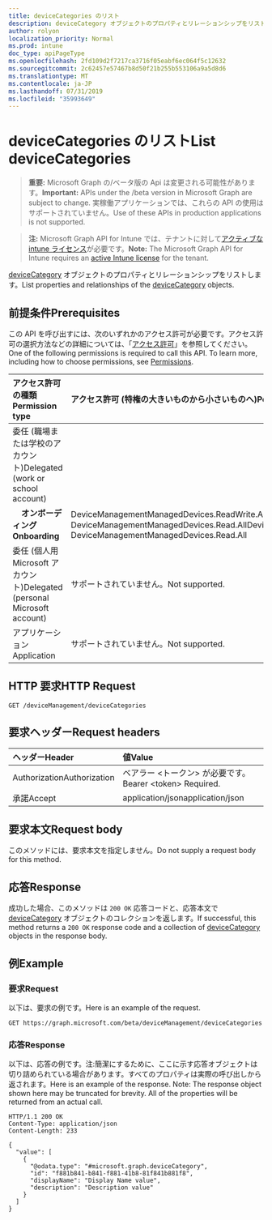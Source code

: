 ```yaml
---
title: deviceCategories のリスト
description: deviceCategory オブジェクトのプロパティとリレーションシップをリストします。
author: rolyon
localization_priority: Normal
ms.prod: intune
doc_type: apiPageType
ms.openlocfilehash: 2fd109d2f7217ca3716f05eabf6ec064f5c12632
ms.sourcegitcommit: 2c62457e57467b8d50f21b255b553106a9a5d8d6
ms.translationtype: MT
ms.contentlocale: ja-JP
ms.lasthandoff: 07/31/2019
ms.locfileid: "35993649"
---
```

# <a name="list-devicecategories"></a><span data-ttu-id="755c3-103">deviceCategories のリスト</span><span class="sxs-lookup"><span data-stu-id="755c3-103">List deviceCategories</span></span>

> <span data-ttu-id="755c3-104">**重要:** Microsoft Graph の/ベータ版の Api は変更される可能性があります。</span><span class="sxs-lookup"><span data-stu-id="755c3-104">**Important:** APIs under the /beta version in Microsoft Graph are subject to change.</span></span> <span data-ttu-id="755c3-105">実稼働アプリケーションでは、これらの API の使用はサポートされていません。</span><span class="sxs-lookup"><span data-stu-id="755c3-105">Use of these APIs in production applications is not supported.</span></span>

> <span data-ttu-id="755c3-106">**注:** Microsoft Graph API for Intune では、テナントに対して[アクティブな intune ライセンス](https://go.microsoft.com/fwlink/?linkid=839381)が必要です。</span><span class="sxs-lookup"><span data-stu-id="755c3-106">**Note:** The Microsoft Graph API for Intune requires an [active Intune license](https://go.microsoft.com/fwlink/?linkid=839381) for the tenant.</span></span>

<span data-ttu-id="755c3-107">[deviceCategory](../resources/intune-shared-devicecategory.md) オブジェクトのプロパティとリレーションシップをリストします。</span><span class="sxs-lookup"><span data-stu-id="755c3-107">List properties and relationships of the [deviceCategory](../resources/intune-shared-devicecategory.md) objects.</span></span>
## <a name="prerequisites"></a><span data-ttu-id="755c3-108">前提条件</span><span class="sxs-lookup"><span data-stu-id="755c3-108">Prerequisites</span></span>
<span data-ttu-id="755c3-p102">この API を呼び出すには、次のいずれかのアクセス許可が必要です。アクセス許可の選択方法などの詳細については、「[アクセス許可](/graph/permissions-reference)」を参照してください。</span><span class="sxs-lookup"><span data-stu-id="755c3-p102">One of the following permissions is required to call this API. To learn more, including how to choose permissions, see [Permissions](/graph/permissions-reference).</span></span>

|<span data-ttu-id="755c3-111">アクセス許可の種類</span><span class="sxs-lookup"><span data-stu-id="755c3-111">Permission type</span></span>|<span data-ttu-id="755c3-112">アクセス許可 (特権の大きいものから小さいものへ)</span><span class="sxs-lookup"><span data-stu-id="755c3-112">Permissions (from most to least privileged)</span></span>|
|:---|:---|
|<span data-ttu-id="755c3-113">委任 (職場または学校のアカウント)</span><span class="sxs-lookup"><span data-stu-id="755c3-113">Delegated (work or school account)</span></span>||
| <span data-ttu-id="755c3-114">&nbsp; &nbsp; **オンボーディング**</span><span class="sxs-lookup"><span data-stu-id="755c3-114">&nbsp; &nbsp; **Onboarding**</span></span> | <span data-ttu-id="755c3-115">DeviceManagementManagedDevices.ReadWrite.All、DeviceManagementManagedDevices.Read.All</span><span class="sxs-lookup"><span data-stu-id="755c3-115">DeviceManagementManagedDevices.ReadWrite.All, DeviceManagementManagedDevices.Read.All</span></span>|
|<span data-ttu-id="755c3-116">委任 (個人用 Microsoft アカウント)</span><span class="sxs-lookup"><span data-stu-id="755c3-116">Delegated (personal Microsoft account)</span></span>|<span data-ttu-id="755c3-117">サポートされていません。</span><span class="sxs-lookup"><span data-stu-id="755c3-117">Not supported.</span></span>|
|<span data-ttu-id="755c3-118">アプリケーション</span><span class="sxs-lookup"><span data-stu-id="755c3-118">Application</span></span>|<span data-ttu-id="755c3-119">サポートされていません。</span><span class="sxs-lookup"><span data-stu-id="755c3-119">Not supported.</span></span>|

## <a name="http-request"></a><span data-ttu-id="755c3-120">HTTP 要求</span><span class="sxs-lookup"><span data-stu-id="755c3-120">HTTP Request</span></span>
<!-- {
  "blockType": "ignored"
}
-->
``` http
GET /deviceManagement/deviceCategories
```

## <a name="request-headers"></a><span data-ttu-id="755c3-121">要求ヘッダー</span><span class="sxs-lookup"><span data-stu-id="755c3-121">Request headers</span></span>

|<span data-ttu-id="755c3-122">ヘッダー</span><span class="sxs-lookup"><span data-stu-id="755c3-122">Header</span></span>|<span data-ttu-id="755c3-123">値</span><span class="sxs-lookup"><span data-stu-id="755c3-123">Value</span></span>|
|:---|:---|
|<span data-ttu-id="755c3-124">Authorization</span><span class="sxs-lookup"><span data-stu-id="755c3-124">Authorization</span></span>|<span data-ttu-id="755c3-125">ベアラー &lt;トークン&gt; が必要です。</span><span class="sxs-lookup"><span data-stu-id="755c3-125">Bearer &lt;token&gt; Required.</span></span>|
|<span data-ttu-id="755c3-126">承諾</span><span class="sxs-lookup"><span data-stu-id="755c3-126">Accept</span></span>|<span data-ttu-id="755c3-127">application/json</span><span class="sxs-lookup"><span data-stu-id="755c3-127">application/json</span></span>|

## <a name="request-body"></a><span data-ttu-id="755c3-128">要求本文</span><span class="sxs-lookup"><span data-stu-id="755c3-128">Request body</span></span>

<span data-ttu-id="755c3-129">このメソッドには、要求本文を指定しません。</span><span class="sxs-lookup"><span data-stu-id="755c3-129">Do not supply a request body for this method.</span></span>

## <a name="response"></a><span data-ttu-id="755c3-130">応答</span><span class="sxs-lookup"><span data-stu-id="755c3-130">Response</span></span>

<span data-ttu-id="755c3-131">成功した場合、このメソッドは `200 OK` 応答コードと、応答本文で [deviceCategory](../resources/intune-shared-devicecategory.md) オブジェクトのコレクションを返します。</span><span class="sxs-lookup"><span data-stu-id="755c3-131">If successful, this method returns a `200 OK` response code and a collection of [deviceCategory](../resources/intune-shared-devicecategory.md) objects in the response body.</span></span>

## <a name="example"></a><span data-ttu-id="755c3-132">例</span><span class="sxs-lookup"><span data-stu-id="755c3-132">Example</span></span>

### <a name="request"></a><span data-ttu-id="755c3-133">要求</span><span class="sxs-lookup"><span data-stu-id="755c3-133">Request</span></span>

<span data-ttu-id="755c3-134">以下は、要求の例です。</span><span class="sxs-lookup"><span data-stu-id="755c3-134">Here is an example of the request.</span></span>

``` http
GET https://graph.microsoft.com/beta/deviceManagement/deviceCategories
```

### <a name="response"></a><span data-ttu-id="755c3-135">応答</span><span class="sxs-lookup"><span data-stu-id="755c3-135">Response</span></span>

<span data-ttu-id="755c3-p103">以下は、応答の例です。注:簡潔にするために、ここに示す応答オブジェクトは切り詰められている場合があります。すべてのプロパティは実際の呼び出しから返されます。</span><span class="sxs-lookup"><span data-stu-id="755c3-p103">Here is an example of the response. Note: The response object shown here may be truncated for brevity. All of the properties will be returned from an actual call.</span></span>

``` http
HTTP/1.1 200 OK
Content-Type: application/json
Content-Length: 233

{
  "value": [
    {
      "@odata.type": "#microsoft.graph.deviceCategory",
      "id": "f881b841-b841-f881-41b8-81f841b881f8",
      "displayName": "Display Name value",
      "description": "Description value"
    }
  ]
}
```



